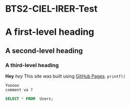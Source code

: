 # BTS2-CIEL-IRER-Test
# A first-level heading
## A second-level heading
### A third-level heading
**Hey** 
*hey*
This site was built using [GitHub Pages](https://pages.github.com/).
`printf()`
```
Yooooo
comment va ?
```
```SQL
SELECT * FROM  Users;
```
